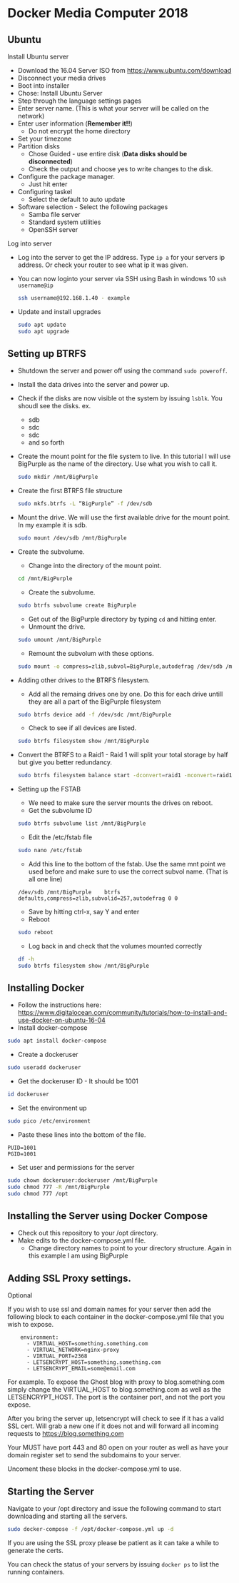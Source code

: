 # Docker Media Computer 2018

## Ubuntu

Install Ubuntu server

* Download the 16.04 Server ISO from https://www.ubuntu.com/download
* Disconnect your media drives
* Boot into installer
* Chose: Install Ubuntu Server
* Step through the language settings pages
* Enter server name. (This is what your server will be called on the network)
* Enter user information (**Remember it!!**)
    * Do not encrypt the home directory
* Set your timezone
* Partition disks
    * Chose Guided - use entire disk (**Data disks should be disconnected**)
    * Check the output and choose yes to write changes to the disk.
* Configure the package manager.
    * Just hit enter
* Configuring taskel
    * Select the default to auto update
* Software selection - Select the following packages
    * Samba file server
    * Standard system utilities
    * OpenSSH server

Log into server

* Log into the server to get the IP address. Type `ip a` for your servers ip address. Or check your router to see what ip it was given.

* You can now loginto your server via SSH using Bash in windows 10 `ssh username@ip`

    ```bash
    ssh username@192.168.1.40 - example
    ```

* Update and install upgrades

    ```bash
    sudo apt update
    sudo apt upgrade
    ```

## Setting up BTRFS

* Shutdown the server and power off using the command `sudo poweroff`. 
* Install the data drives into the server and power up.
* Check if the disks are now visible ot the system by issuing `lsblk`. You shoudl see the disks. ex.
    * sdb
    * sdc
    * sdc
    * and so forth
* Create the mount point for the file system to live. In this tutorial I will use BigPurple as the name of the directory. Use what you wish to call it.

    ```bash
    sudo mkdir /mnt/BigPurple
    ```
* Create the first BTRFS file structure

    ```bash
    sudo mkfs.btrfs -L “BigPurple” -f /dev/sdb
    ```
* Mount the drive. We will use the first available drive for the mount point. In my example it is sdb.

    ```bash
    sudo mount /dev/sdb /mnt/BigPurple
    ```
* Create the subvolume.
    * Change into the directory of the mount point.
    ```bash
    cd /mnt/BigPurple
    ```
    * Create the subvolume.
    ```bash
    sudo btrfs subvolume create BigPurple
    ```
    * Get out of the BigPurple directory by typing ``cd`` and hitting enter.
    * Unmount the drive.
    ```bash
    sudo umount /mnt/BigPurple
    ```
    * Remount the subvolum with these options.
    ```bash
    sudo mount -o compress=zlib,subvol=BigPurple,autodefrag /dev/sdb /mnt/BigPurple
    ```
* Adding other drives to the BTRFS filesystem.
    * Add all the remaing drives one by one. Do this for each drive untill they are all a part of the BigPurple filesystem
    ```bash
    sudo btrfs device add -f /dev/sdc /mnt/BigPurple
    ```
    * Check to see if all devices are listed.
    ```bash
    sudo btrfs filesystem show /mnt/BigPurple
    ```
* Convert the BTRFS to a Raid1 - Raid 1 will split your total storage by half but give you better redundancy.
    ```bash
    sudo btrfs filesystem balance start -dconvert=raid1 -mconvert=raid1 /mnt/BigPurple
    ```
* Setting up the FSTAB
    * We need to make sure the server mounts the drives on reboot.
    * Get the subvolume ID
    ```bash
    sudo btrfs subvolume list /mnt/BigPurple
    ```
    * Edit the /etc/fstab file
    ```bash
    sudo nano /etc/fstab
    ```
    * Add this line to the bottom of the fstab. Use the same mnt point we used before and make sure to use the correct subvol name. (That is all one line)
    ```
    /dev/sdb /mnt/BigPurple    btrfs  defaults,compress=zlib,subvolid=257,autodefrag 0 0
    ```
    * Save by hitting ctrl-x, say Y and enter
    * Reboot
    ```bash
    sudo reboot
    ```
    * Log back in and check that the volumes mounted correctly
    ```bash
    df -h
    sudo btrfs filesystem show /mnt/BigPurple
    ```
## Installing Docker

* Follow the instructions here: https://www.digitalocean.com/community/tutorials/how-to-install-and-use-docker-on-ubuntu-16-04
* Install docker-compose
```bash
sudo apt install docker-compose
```
* Create a dockeruser
```bash
sudo useradd dockeruser
```
* Get the dockeruser ID - It should be 1001
```bash
id dockeruser
```
* Set the environment up

```bash
sudo pico /etc/environment
```
* Paste these lines into the bottom of the file.
```
PUID=1001
PGID=1001
```
* Set user and permissions for the server
```bash
sudo chown dockeruser:dockeruser /mnt/BigPurple
sudo chmod 777 -R /mnt/BigPurple
sudo chmod 777 /opt
```

## Installing the Server using Docker Compose

* Check out this repository to your /opt directory.
* Make edits to the docker-compose.yml file.
    * Change directory names to point to your directory structure. Again in this example I am using BigPurple
    
## Adding SSL Proxy settings.

Optional

If you wish to use ssl and domain names for your server then add the following block to each container in the docker-compose.yml file that you wish to expose.

```
    environment:
      - VIRTUAL_HOST=something.something.com
      - VIRTUAL_NETWORK=nginx-proxy
      - VIRTUAL_PORT=2368
      - LETSENCRYPT_HOST=something.something.com
      - LETSENCRYPT_EMAIL=some@email.com
```

For example. To expose the Ghost blog with proxy to blog.something.com simply change the VIRTUAL_HOST to blog.something.com as well as the LETSENCRYPT_HOST.  The port is the container port, and not the port you expose.

After you bring the server up, letsencrypt will check to see if it has a valid SSL cert. Will grab a new one if it does not and will forward all incoming requests to https://blog.something.com  

Your MUST have port 443 and 80 open on your router as well as have your domain register set to send the subdomains to your server.

Uncoment these blocks in the docker-compose.yml to use.


## Starting the Server

Navigate to your /opt directory and issue the following command to start downloading and starting all the servers.

```bash
sudo docker-compose -f /opt/docker-compose.yml up -d
```
If you are using the SSL proxy please be patient as it can take a while to generate the certs. 

You can check the status of your servers by issuing `docker ps` to list the running containers.



